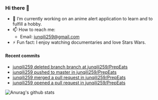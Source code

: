 ### Hi there 👋


- 🔭 I’m currently working on an anime alert application to learn and to fulfill a hobby.
- 📫 How to reach me: 
  - Email: junqili259@gmail.com 
- ⚡ Fun fact: I enjoy watching documentaries and love Stars Wars.

#### Recent commits
<!-- GITHUB:START -->
- [junqili259 deleted branch branch at junqili259/PrepEats](https://github.com/)
- [junqili259 pushed to master in junqili259/PrepEats](https://github.com/junqili259/PrepEats/compare/42d06a2dd9...41db0aad7a)
- [junqili259 merged a pull request in junqili259/PrepEats](https://github.com/junqili259/PrepEats/pull/1)
- [junqili259 opened a pull request in junqili259/PrepEats](https://github.com/junqili259/PrepEats/pull/1)
<!-- GITHUB:END -->

![Anurag's github stats](https://github-readme-stats.vercel.app/api?username=junqili259&show_icons=true&theme=tokyonight)
